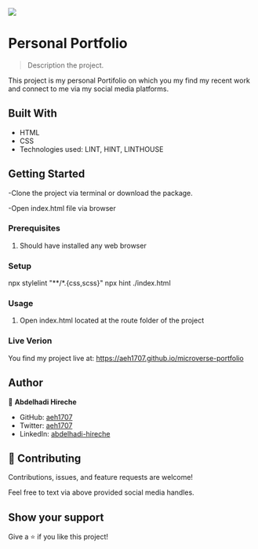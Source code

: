 ![](https://img.shields.io/badge/Microverse-blueviolet)

# Personal Portfolio

> Description the project.

This project is my personal Portifolio on which you my find my recent work and connect to me via my social media platforms.

## Built With

- HTML
- CSS
- Technologies used: LINT, HINT, LINTHOUSE


## Getting Started

-Clone the project via terminal or download the package.

-Open index.html file via browser

### Prerequisites

1. Should have installed any web browser

### Setup

npx stylelint "**/*.{css,scss}" npx hint ./index.html

### Usage

1. Open index.html located at the route folder of the project

### Live Verion

You find my project live at: <https://aeh1707.github.io/microverse-portfolio>

## Author

👤 **Abdelhadi Hireche**

- GitHub: [aeh1707](https://github.com/aeh1707)
- Twitter: [aeh1707](https://twitter.com/aeh1707)
- LinkedIn: [abdelhadi-hireche](https://www.linkedin.com/in/abdelhadi-hireche)


## 🤝 Contributing

Contributions, issues, and feature requests are welcome!

Feel free to text via above provided social media handles.

## Show your support

Give a ⭐️ if you like this project!
